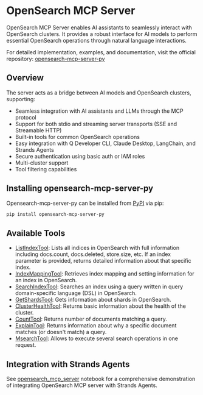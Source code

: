 # OpenSearch MCP Server

OpenSearch MCP Server enables AI assistants to seamlessly interact with OpenSearch clusters. It provides a robust interface for AI models to perform essential OpenSearch operations through natural language interactions.

For detailed implementation, examples, and documentation, visit the official repository:
[opensearch-mcp-server-py](https://github.com/opensearch-project/opensearch-mcp-server-py)

## Overview

The server acts as a bridge between AI models and OpenSearch clusters, supporting:
- Seamless integration with AI assistants and LLMs through the MCP protocol
- Support for both stdio and streaming server transports (SSE and Streamable HTTP)
- Built-in tools for common OpenSearch operations
- Easy integration with Q Developer CLI, Claude Desktop, LangChain, and Strands Agents
- Secure authentication using basic auth or IAM roles
- Multi-cluster support
- Tool filtering capabilities

## Installing opensearch-mcp-server-py
Opensearch-mcp-server-py can be installed from [PyPI](https://pypi.org/project/opensearch-mcp-server-py/) via pip:
```bash
pip install opensearch-mcp-server-py
```

## Available Tools
- [ListIndexTool](https://docs.opensearch.org/docs/latest/api-reference/cat/cat-indices/): Lists all indices in OpenSearch with full information including docs.count, docs.deleted, store.size, etc. If an index parameter is provided, returns detailed information about that specific index.
- [IndexMappingTool](https://docs.opensearch.org/docs/latest/ml-commons-plugin/agents-tools/tools/index-mapping-tool/): Retrieves index mapping and setting information for an index in OpenSearch.
- [SearchIndexTool](https://docs.opensearch.org/docs/latest/ml-commons-plugin/agents-tools/tools/search-index-tool/): Searches an index using a query written in query domain-specific language (DSL) in OpenSearch.
- [GetShardsTool](https://docs.opensearch.org/docs/latest/api-reference/cat/cat-shards/): Gets information about shards in OpenSearch.
- [ClusterHealthTool](https://docs.opensearch.org/docs/latest/api-reference/cluster-api/cluster-health/): Returns basic information about the health of the cluster.
- [CountTool](https://docs.opensearch.org/docs/latest/api-reference/search-apis/count/): Returns number of documents matching a query.
- [ExplainTool](https://docs.opensearch.org/docs/latest/api-reference/search-apis/explain/): Returns information about why a specific document matches (or doesn't match) a query.
- [MsearchTool](https://docs.opensearch.org/docs/latest/api-reference/search-apis/multi-search/): Allows to execute several search operations in one request.

## Integration with Strands Agents

See [opensearch_mcp_server](opensearch_mcp_server.ipynb) notebook for a comprehensive demonstration of integrating OpenSearch MCP server with Strands Agents.